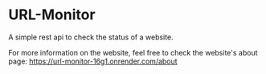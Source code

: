 # URL-Monitor 

A simple rest api to check the status of a website.

For more information on the website, feel free to check the website's about page:
https://url-monitor-16g1.onrender.com/about